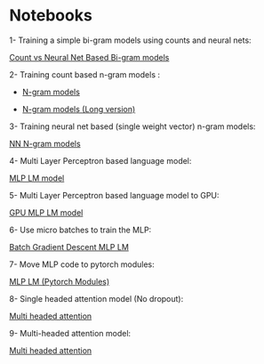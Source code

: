 # Notebooks

1- Training a simple bi-gram models using counts and neural nets: 

[Count vs Neural Net Based Bi-gram models](1_count-vs-nn-clss.ipynb)

2- Training count based n-gram models : 

- [N-gram models](2_n-gram.ipynb)

- [N-gram models (Long version)](2_n-gram-long.ipynb)

3- Training neural net based (single weight vector) n-gram models:

[NN N-gram models](3_nn-n-gram.ipynb)

4- Multi Layer Perceptron based language model:

[MLP LM model](4_mlp-lm.ipynb)

5- Multi Layer Perceptron based language model to GPU:

[GPU MLP LM model](5_mlp-lm-gpu.ipynb)

6- Use micro batches to train the MLP:

[Batch Gradient Descent MLP LM](6_mlp-lm-batch.ipynb)

7- Move MLP code to pytorch modules:

[MLP LM (Pytorch Modules)](7_mlp-lm-torch-module.ipynb)

8- Single headed attention model (No dropout):

[Multi headed attention](8_attention-lm.ipynb)

9- Multi-headed attention model:

[Multi headed attention](9_multi-headed-attention-lm.ipynb)